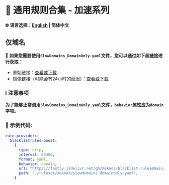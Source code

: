 # 📜 通用规则合集 - 加速系列  
**🌐 语言选择：[English](README.md)  | 简体中文**  
## 仅域名  
🔗 **如果您需要使用`SlowDomains_DomainOnly.yaml`文件，您可以通过如下超链接进行获取：**  
- 原始链接：[查看或下载](https://raw.githubusercontent.com/Xeknoz/blacklist-rules/main/Common/Boost/Clash/SlowDomains_DomainOnly.yaml)  
- 镜像链接（可能会有24小时的延迟）：[查看或下载](https://fastly.jsdelivr.net/gh/Xeknoz/blacklist-rules@main/Common/Boost/Clash/SlowDomains_DomainOnly.yaml)
### ℹ️ 注意事项  
**为了能够正常调用`SlowDomains_DomainOnly.yaml`文件，`behavior`属性应为`domain`字项。**  
### 📝 示例代码:  
```yaml
rule-providers:
  blacklistrules-boost:
    {
      type: http,
      interval: 86400,
      format: yaml,
      behavior: domain,
      url: "https://fastly.jsdelivr.net/gh/Xeknoz/blacklist-rules@main/Common/Boost/Clash/SlowDomains_DomainOnly.yaml",
      path: "./ruleset/Xeknoz/slowdomains_domainonly.yaml",
    }
```
